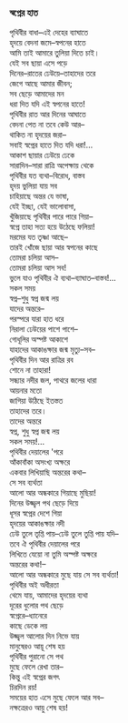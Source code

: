 ### স্বপ্নের হাত
পৃথিবীর বাধা–এই দেহের ব্যাঘাতে  
হৃদয়ে বেদনা জমে–স্বপনের হাতে  
আমি তাই 
আমারে তুলিয়া দিতে চাই।  
যেই সব ছায়া এসে পড়ে   
দিনের–রাতের ঢেউয়ে–তাহাদের তরে  
জেগে আছে আমার জীবন;  
সব ছেড়ে আমাদের মন  
ধরা দিত যদি এই স্বপনের হাতে!  
পৃথিবীর রাত আর দিনের আঘাতে  
বেদনা পেত না তবে কেউ আর–  
থাকিত না হৃদয়ের জরা–  
সবাই স্বপ্নের হাতে দিত যদি ধরা!…  
আকাশ ছায়ার ঢেউয়ে ঢেকে  
সারাদিন–সারা রাত্রি অপেক্ষায় থেকে  
পৃথিবীর যত ব্যথা–বিরোধ, বাস্তব  
হৃদয় ভুলিয়া যায় সব  
চাহিয়াছে অন্তর যে ভাষা,  
যেই ইচ্ছা, যেই ভালোবাসা,  
খুঁজিয়াছে পৃথিবীর পারে পারে গিয়া–  
স্বপ্নে তাহা সত্য হয়ে উঠেছে ফলিয়া!  
মরমের যত তৃষ্ণা আছে–  
তারই খোঁজে ছায়া আর স্বপনের কাছে  
তোমরা চলিয়া আস–  
তোমরা চলিয়া আস সব!  
ভুলে যাও পৃথিবীর ঐ ব্যথা–ব্যাঘাত–বাস্তব!...  
সকল সময়  
স্বপ্ন–শুধু স্বপ্ন জন্ম লয়  
যাদের অন্তরে–  
পরস্পরে যারা হাত ধরে  
নিরালা ঢেউয়ের পাশে পাশে–  
গোধূলির অস্পষ্ট আকাশে  
যাহাদের আকাঙক্ষার জন্ম মৃত্যু–সব–  
পৃথিবীর দিন আর রাত্রির রব  
শোনে না তাহারা!  
সন্ধ্যার নদীর জল, পাথরে জলের ধারা  
আয়নার মতো  
জাগিয়া উঠিছে ইতস্তত  
তাহাদের তরে।  
তাদের অন্তরে  
স্বপ্ন, শুধু স্বপ্ন জন্ম লয়  
সকল সময়!…  
পৃথিবীর দেয়ালের 'পরে  
আঁকাবাঁকা অসংখ্য অক্ষরে  
একবার লিখিয়াছি অন্তরের কথা–  
সে সব ব্যর্থতা  
আলো আর অন্ধকারে গিয়াছে মুছিয়া!  
দিনের উজ্জ্বল পথ ছেড়ে দিয়ে  
ধূসর স্বপ্নের দেশে গিয়া  
হৃদয়ের আকাঙক্ষার নদী  
ঢেউ তুলে তৃপ্তি পায়–ঢেউ তুলে তুপ্তি পায় যদি–  
তবে ঐ পৃথিবীর দেয়ালের পরে  
লিখিতে যেয়ো না তুমি অস্পষ্ট অক্ষরে  
অন্তরের কথা!–  
আলো আর অন্ধকারে মুছে যায় সে সব ব্যর্থতা!  
পৃথিবীর অই অধীরতা  
থেমে যায়, আমাদের হৃদয়ের ব্যথা  
দূরের ধুলোর পথ ছেড়ে  
স্বপ্নেরে–ধ্যানেরে  
কাছে ডেকে লয়  
উজ্জ্বল আলোর দিন নিভে যায়  
মানুষেরও আয়ূ শেষ হয়  
পৃথিবীর পুরানো সে পথ  
মুছে ফেলে রেখা তার–  
কিন্তু এই স্বপ্নের জগৎ  
চিরদিন রয়!  
সময়ের হাত এসে মুছে ফেলে আর সব–  
নক্ষত্রেরও আয়ু শেষ হয়!  